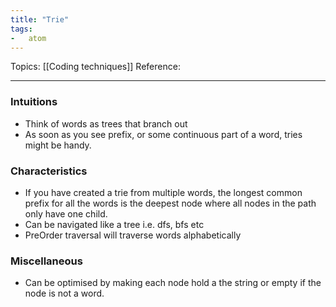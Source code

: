 ```yaml
---
title: "Trie"
tags:
-   atom
---
```

Topics:  [[Coding techniques]]
Reference:  

---

### Intuitions  
-   Think of words as trees that branch out  
-   As soon as you see prefix, or some continuous part of a word, tries might be handy.  

### Characteristics  
-   If you have created a trie from multiple words, the longest common prefix for all the words is
    the deepest node where all nodes in the path only have one child.
-   Can be navigated like a tree i.e. dfs, bfs etc
-   PreOrder traversal will traverse words alphabetically

### Miscellaneous  
-   Can be optimised by making each node hold a the string or empty if the node is not a word.  
